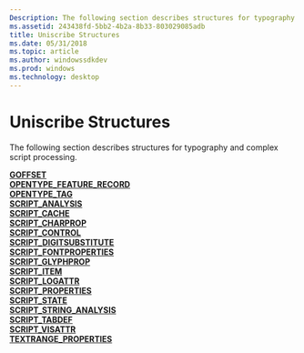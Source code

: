 ```yaml
---
Description: The following section describes structures for typography and complex script processing.
ms.assetid: 243438fd-5bb2-4b2a-8b33-803029085adb
title: Uniscribe Structures
ms.date: 05/31/2018
ms.topic: article
ms.author: windowssdkdev
ms.prod: windows
ms.technology: desktop
---
```


# Uniscribe Structures

The following section describes structures for typography and complex script processing.

<dl>

[**GOFFSET**](/windows/win32/Usp10/ns-usp10-taggoffset?branch=master)  
[**OPENTYPE\_FEATURE\_RECORD**](/windows/win32/Usp10/ns-usp10-opentype_feature_record?branch=master)  
[**OPENTYPE\_TAG**](opentype-tag.md)  
[**SCRIPT\_ANALYSIS**](/windows/win32/Usp10/ns-usp10-tag_script_analysis?branch=master)  
[**SCRIPT\_CACHE**](script-cache.md)  
[**SCRIPT\_CHARPROP**](/windows/win32/Usp10/ns-usp10-script_charprop?branch=master)  
[**SCRIPT\_CONTROL**](/windows/win32/Usp10/ns-usp10-tag_script_control?branch=master)  
[**SCRIPT\_DIGITSUBSTITUTE**](/windows/win32/Usp10/ns-usp10-tag_script_digitsubstitute?branch=master)  
[**SCRIPT\_FONTPROPERTIES**](/windows/win32/Usp10/ns-usp10-script_fontproperties?branch=master)  
[**SCRIPT\_GLYPHPROP**](/windows/win32/Usp10/ns-usp10-script_glyphprop?branch=master)  
[**SCRIPT\_ITEM**](/windows/win32/Usp10/ns-usp10-tag_script_item?branch=master)  
[**SCRIPT\_LOGATTR**](/windows/win32/Usp10/ns-usp10-tag_script_logattr?branch=master)  
[**SCRIPT\_PROPERTIES**](/windows/win32/Usp10/ns-usp10-script_properties?branch=master)  
[**SCRIPT\_STATE**](/windows/win32/Usp10/ns-usp10-tag_script_state?branch=master)  
[**SCRIPT\_STRING\_ANALYSIS**](script-string-analysis.md)  
[**SCRIPT\_TABDEF**](/windows/win32/Usp10/ns-usp10-tag_script_tabdef?branch=master)  
[**SCRIPT\_VISATTR**](/windows/win32/Usp10/ns-usp10-tag_script_visattr?branch=master)  
[**TEXTRANGE\_PROPERTIES**](/windows/win32/Usp10/ns-usp10-textrange_properties?branch=master)  
</dl>

 

 



